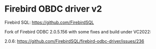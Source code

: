 # Firebird OBDC driver v2

Firebird SQL: https://github.com/FirebirdSQL

Fork of Firebird ODBC 2.0.5.156 with some fixes and build under VC2022:

2.0.6: https://github.com/FirebirdSQL/firebird-odbc-driver/issues/236
